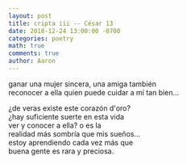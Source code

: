 ```yaml
---
layout: post
title: cripta iii -- César 13
date: 2018-12-24 13:00:00 -0700
categories: poetry 
math: true
comments: true
author: Aaron
---
```


ganar una mujer sincera, una amiga también  
reconocer a ella quien puede cuidar a mí tan bien...

¿de veras existe este corazón d'oro?  
¿hay suficiente suerte en esta vida  
ver y conocer a ella? o es la  
realidad más sombría que mis sueños...  
estoy aprendiendo cada vez más que  
buena gente es rara y preciosa.